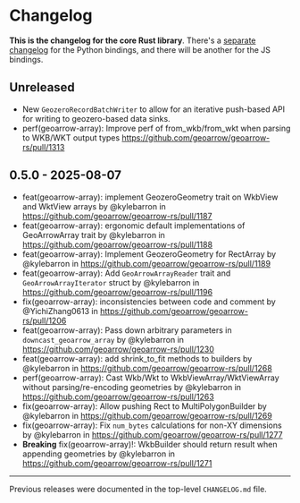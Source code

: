 # Changelog

**This is the changelog for the core Rust library**. There's a [separate changelog](./python/CHANGELOG.md) for the Python bindings, and there will be another for the JS bindings.

## Unreleased

- New `GeozeroRecordBatchWriter` to allow for an iterative push-based API for writing to geozero-based data sinks.
- perf(geoarrow-array): Improve perf of from_wkb/from_wkt when parsing to WKB/WKT output types https://github.com/geoarrow/geoarrow-rs/pull/1313

## 0.5.0 - 2025-08-07

- feat(geoarrow-array): implement GeozeroGeometry trait on WkbView and WktView arrays by @kylebarron in https://github.com/geoarrow/geoarrow-rs/pull/1187
- feat(geoarrow-array): ergonomic default implementations of GeoArrowArray trait by @kylebarron in https://github.com/geoarrow/geoarrow-rs/pull/1188
- feat(geoarrow-array): Implement GeozeroGeometry for RectArray by @kylebarron in https://github.com/geoarrow/geoarrow-rs/pull/1189
- feat(geoarrow-array): Add `GeoArrowArrayReader` trait and `GeoArrowArrayIterator` struct by @kylebarron in https://github.com/geoarrow/geoarrow-rs/pull/1196
- fix(geoarrow-array): inconsistencies between code and comment by @YichiZhang0613 in https://github.com/geoarrow/geoarrow-rs/pull/1206
- feat(geoarrow-array): Pass down arbitrary parameters in `downcast_geoarrow_array` by @kylebarron in https://github.com/geoarrow/geoarrow-rs/pull/1230
- feat(geoarrow-array): add shrink_to_fit methods to builders by @kylebarron in https://github.com/geoarrow/geoarrow-rs/pull/1268
- perf(geoarrow-array): Cast Wkb/Wkt to WkbViewArray/WktViewArray without parsing/re-encoding geometries by @kylebarron in https://github.com/geoarrow/geoarrow-rs/pull/1263
- fix(geoarrow-array): Allow pushing Rect to MultiPolygonBuilder by @kylebarron in https://github.com/geoarrow/geoarrow-rs/pull/1269
- fix(geoarrow-array): Fix `num_bytes` calculations for non-XY dimensions by @kylebarron in https://github.com/geoarrow/geoarrow-rs/pull/1277
- **Breaking** fix(geoarrow-array)!: WkbBuilder should return result when appending geometries by @kylebarron in https://github.com/geoarrow/geoarrow-rs/pull/1271

---

Previous releases were documented in the top-level `CHANGELOG.md` file.
